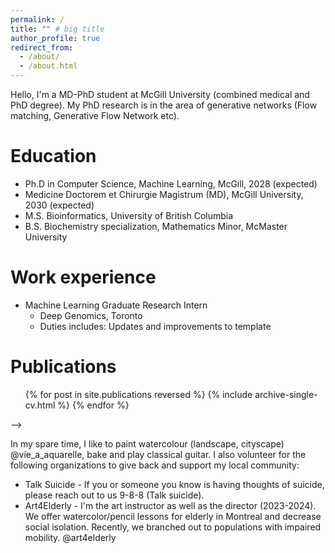 ```yaml
---
permalink: /
title: "" # big title
author_profile: true
redirect_from: 
  - /about/
  - /about.html
---
```


Hello, I'm a MD-PhD student at McGill University (combined medical and PhD degree). My PhD research is in the area of generative networks (Flow matching, Generative Flow Network etc).  

Education
======
* Ph.D in Computer Science, Machine Learning, McGill, 2028 (expected)
* Medicine Doctorem et Chirurgie Magistrum (MD), McGill University, 2030 (expected)
* M.S. Bioinformatics, University of British Columbia
* B.S. Biochemistry specialization, Mathematics Minor, McMaster University 

Work experience
======
* Machine Learning Graduate Research Intern
  * Deep Genomics, Toronto
  * Duties includes: Updates and improvements to template
  <!-- * Supervisor: The Users -->
<!-- 
  
Skills
======
* Skill 1
* Skill 2
  * Sub-skill 2.1
  * Sub-skill 2.2
  * Sub-skill 2.3
* Skill 3 -->

Publications
======
  <ul>{% for post in site.publications reversed %}
    {% include archive-single-cv.html %}
  {% endfor %}</ul>
<!--   
Talks
======
  <ul>{% for post in site.talks reversed %}
    {% include archive-single-talk-cv.html  %}
  {% endfor %}</ul>
  
<!-- Teaching
======
  <ul>{% for post in site.teaching reversed %}
    {% include archive-single-cv.html %}
  {% endfor %}</ul>
  
Service and leadership
======
* Currently signed in to 43 different slack teams -->
 -->


In my spare time, I like to paint watercolour (landscape, cityscape) @vie_a_aquarelle, bake and play classical guitar. I also volunteer for the following organizations to give back and support my local community:
* Talk Suicide - If you or someone you know is having thoughts of suicide, please reach out to us 9-8-8 (Talk suicide).
* Art4Elderly - I'm the art instructor as well as the director (2023-2024). We offer watercolor/pencil lessons for elderly in Montreal and decrease social isolation. Recently, we branched out to populations with impaired mobility. @art4elderly